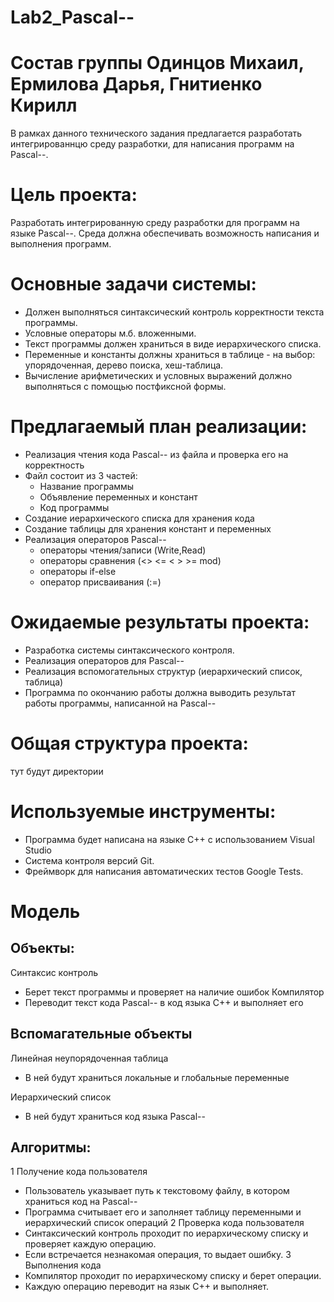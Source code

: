 # Lab2_Pascal--

# Состав группы Одинцов Михаил, Ермилова Дарья, Гнитиенко Кирилл
В рамках данного технического задания предлагается разработать интегрированнцю среду разработки, для написания программ на Pascal--.

# Цель проекта: 

Разработать интегрированную среду разработки для программ на языке Pascal--. Среда должна обеспечивать возможность написания и выполнения программ.

# Основные задачи системы:
- Должен выполняться синтаксический контроль корректности текста программы.
- Условные операторы м.б. вложенными.
- Текст программы должен храниться в виде иерархического списка.
- Переменные и константы должны храниться в таблице - на выбор: упорядоченная, дерево поиска, хеш-таблица.
- Вычисление арифметических и условных выражений должно выполняться с помощью постфиксной формы.


# Предлагаемый план реализации:

- Реализация чтения кода Pascal-- из файла и проверка его на корректность
- Файл состоит из 3 частей:
  - Название программы
  - Объявление переменных и констант
  - Код программы
- Создание иерархического списка для хранения кода
- Создание таблицы для хранения констант и переменных
- Реализация операторов Pascal--
  - операторы чтения/записи (Write,Read)
  - операторы сравнения (<> <= < > >= mod)
  - операторы if-else
  - оператор присваивания (:=)


# Ожидаемые результаты проекта:
- Разработка системы синтаксического контроля.
- Реализация операторов для Pascal--
- Реализация вспомогательных структур (иерархический список, таблица)
- Программа по окончанию работы должна выводить результат работы программы, написанной на Pascal--


# Общая структура проекта:
тут будут директории

# Используемые инструменты:
- Программа будет написана на языке С++ с использованием Visual Studio
- Система контроля версий Git.
- Фреймворк для написания автоматических тестов Google Tests.
  
# Модель

## Объекты:

 Синтаксис контроль
 - Берет текст программы и проверяет на наличие ошибок
 Компилятор
 - Переводит текст кода Pascal-- в код языка С++ и выполняет его

## Вспомагательные объекты

 Линейная неупорядоченная таблица
 - В ней будут храниться локальные и глобальные переменные
   
 Иерархический список
  - В ней будут храниться код языка Pascal--

## Алгоритмы:

1 Получение кода пользователя
  - Пользователь указывает путь к текстовому файлу, в котором храниться код на Pascal--
  - Программа считывает его и заполняет таблицу переменными и иерархический список операций
2 Проверка кода пользователя
  - Синтаксический контроль проходит по иерархическому списку и проверяет каждую операцию.
  - Если встречается незнакомая операция, то выдает ошибку.
3 Выполнения кода
  - Компилятор проходит по иерархическому списку и берет операции.
  - Каждую операцию переводит на язык С++ и выполняет.


